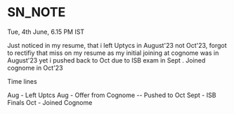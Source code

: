 # SN_NOTE


Tue, 4th June, 6.15 PM IST

Just noticed in my resume, that i left Uptycs in August'23 not Oct'23, forgot to rectifiy that miss on my resume as my initial joining at cognome was in August'23 yet i pushed back to Oct due to ISB exam in Sept . Joined cognome in Oct'23


Time lines

Aug  - Left Uptcs
Aug  - Offer from Cognome -- Pushed to Oct
Sept - ISB Finals
Oct  - Joined Cognome 


